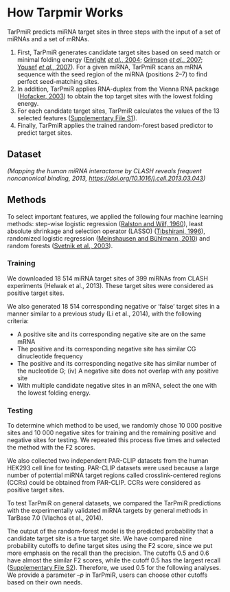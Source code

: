 # How Tarpmir Works

TarPmiR predicts miRNA target sites in three steps with the input of a set of miRNAs and a set of mRNAs.

1. First, TarPmiR generates candidate target sites based on seed match or minimal folding energy ([Enright](https://www.ncbi.nlm.nih.gov/pmc/articles/PMC5018371/#btw318-B13) _[et al.](https://www.ncbi.nlm.nih.gov/pmc/articles/PMC5018371/#btw318-B13)_[, 2004](https://www.ncbi.nlm.nih.gov/pmc/articles/PMC5018371/#btw318-B13); [Grimson](https://www.ncbi.nlm.nih.gov/pmc/articles/PMC5018371/#btw318-B16) _[et al.](https://www.ncbi.nlm.nih.gov/pmc/articles/PMC5018371/#btw318-B16)_[, 2007](https://www.ncbi.nlm.nih.gov/pmc/articles/PMC5018371/#btw318-B16); [Yousef](https://www.ncbi.nlm.nih.gov/pmc/articles/PMC5018371/#btw318-B52) _[et al.](https://www.ncbi.nlm.nih.gov/pmc/articles/PMC5018371/#btw318-B52)_[, 2007](https://www.ncbi.nlm.nih.gov/pmc/articles/PMC5018371/#btw318-B52)). For a given miRNA, TarPmiR scans an mRNA sequence with the seed region of the miRNA (positions 2–7) to find perfect seed-matching sites.
2. In addition, TarPmiR applies RNA-duplex from the Vienna RNA package ([Hofacker, 2003](https://www.ncbi.nlm.nih.gov/pmc/articles/PMC5018371/#btw318-B19)) to obtain the top target sites with the lowest folding energy.
3. For each candidate target sites, TarPmiR calculates the values of the 13 selected features ([Supplementary File S1](http://bioinformatics.oxfordjournals.org/lookup/suppl/doi:10.1093/bioinformatics/btw318/-/DC1)).
4. Finally, TarPmiR applies the trained random-forest based predictor to predict target sites.

## Dataset

_(Mapping the human miRNA interactome by CLASH reveals frequent noncanonical binding, 2013, https://doi.org/10.1016/j.cell.2013.03.043)_

## Methods

To select important features, we applied the following four machine learning methods: step-wise logistic regression ([Ralston and Wilf, 1960](https://www.ncbi.nlm.nih.gov/pmc/articles/PMC5018371/#btw318-B38)), least absolute shrinkage and selection operator (LASSO) ([Tibshirani, 1996](https://www.ncbi.nlm.nih.gov/pmc/articles/PMC5018371/#btw318-B45)), randomized logistic regression ([Meinshausen and Bühlmann, 2010](https://www.ncbi.nlm.nih.gov/pmc/articles/PMC5018371/#btw318-B32)) and random forests ([Svetnik et al., 2003](https://www.ncbi.nlm.nih.gov/pmc/articles/PMC5018371/#btw318-B43)).

### Training

We downloaded 18 514 miRNA target sites of 399 miRNAs from CLASH experiments (Helwak et al., 2013). These target sites were considered as positive target sites.

We also generated 18 514 corresponding negative or ‘false’ target sites in a manner similar to a previous study (Li et al., 2014), with the following criteria:
- A positive site and its corresponding negative site are on the same mRNA
- The positive and its corresponding negative site has similar CG dinucleotide frequency
- The positive and its corresponding negative site has similar number of the nucleotide G; (iv) A negative site does not overlap with any positive site
- With multiple candidate negative sites in an mRNA, select the one with the lowest folding energy.

### Testing

To determine which method to be used, we randomly chose 10 000 positive sites and 10 000 negative sites for training and the remaining positive and negative sites for testing. We repeated this process five times and selected the method with the F2 scores.

We also collected two independent PAR-CLIP datasets from the human HEK293 cell line for testing. PAR-CLIP datasets were used because a large number of potential miRNA target regions called crosslink-centered regions (CCRs) could be obtained from PAR-CLIP. CCRs were considered as positive target sites.

To test TarPmiR on general datasets, we compared the TarPmiR predictions with the experimentally validated miRNA targets by general methods in TarBase 7.0 (Vlachos et al., 2014).

The output of the random-forest model is the predicted probability that a candidate target site is a true target site. We have compared nine probability cutoffs to define target sites using the F2 score, since we put more emphasis on the recall than the precision. The cutoffs 0.5 and 0.6 have almost the similar F2 scores, while the cutoff 0.5 has the largest recall ([Supplementary File S2](http://bioinformatics.oxfordjournals.org/lookup/suppl/doi:10.1093/bioinformatics/btw318/-/DC1)). Therefore, we used 0.5 for the following analyses. We provide a parameter –_p_ in TarPmiR, users can choose other cutoffs based on their own needs.

